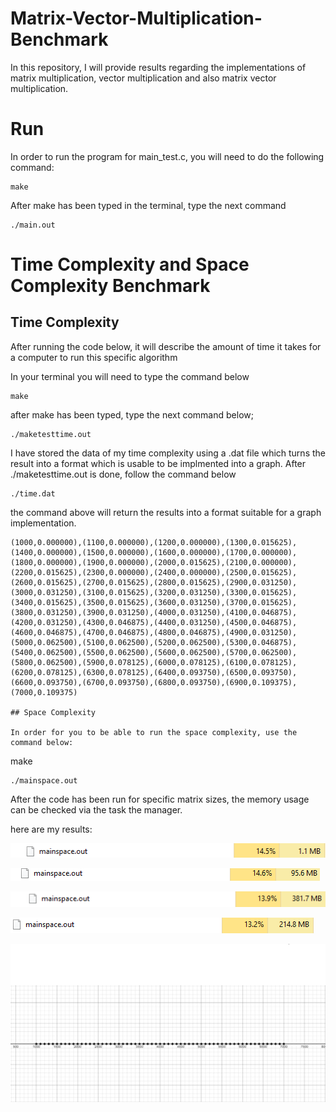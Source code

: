 # Matrix-Vector-Multiplication-Benchmark

In this repository, I will provide results regarding the implementations of matrix multiplication, vector multiplication and also matrix vector multiplication.

# Run

In order to run the program for main_test.c, you will need to do the following command:

```
make
```

After make has been typed in the terminal, type the next command

```
./main.out
```

# Time Complexity and Space Complexity Benchmark

## Time Complexity

After running the code below, it will describe the amount of time it takes for a computer to run this specific algorithm


In your terminal you will need to type the command below

```
make
```

after make has been typed, type the next command below;

```
./maketesttime.out
```

I have stored the data of my time complexity using a .dat file which turns the result into a format which is usable to be implmented into a graph. After ./maketesttime.out is done, follow the command below

```
./time.dat
```
the command above will return the results into a format suitable for a graph implementation.

```
(1000,0.000000),(1100,0.000000),(1200,0.000000),(1300,0.015625),(1400,0.000000),(1500,0.000000),(1600,0.000000),(1700,0.000000),(1800,0.000000),(1900,0.000000),(2000,0.015625),(2100,0.000000),(2200,0.015625),(2300,0.000000),(2400,0.000000),(2500,0.015625),(2600,0.015625),(2700,0.015625),(2800,0.015625),(2900,0.031250),(3000,0.031250),(3100,0.015625),(3200,0.031250),(3300,0.015625),(3400,0.015625),(3500,0.015625),(3600,0.031250),(3700,0.015625),(3800,0.031250),(3900,0.031250),(4000,0.031250),(4100,0.046875),(4200,0.031250),(4300,0.046875),(4400,0.031250),(4500,0.046875),(4600,0.046875),(4700,0.046875),(4800,0.046875),(4900,0.031250),(5000,0.062500),(5100,0.062500),(5200,0.062500),(5300,0.046875),(5400,0.062500),(5500,0.062500),(5600,0.062500),(5700,0.062500),(5800,0.062500),(5900,0.078125),(6000,0.078125),(6100,0.078125),(6200,0.078125),(6300,0.078125),(6400,0.093750),(6500,0.093750),(6600,0.093750),(6700,0.093750),(6800,0.093750),(6900,0.109375),(7000,0.109375)

## Space Complexity

In order for you to be able to run the space complexity, use the command below:

```
make
```
./mainspace.out
```
After the code has been run for specific matrix sizes, the memory usage can be checked via the task the manager.

here are my results:

![Space N = 1000](Images/image.png)

![Space N = 1000](images/image(1).png)

![Space N = 1000](images/image(2).png)

![Space N = 1000](images/image(3).png)

![Space N = 1000](images/image(4).png)
